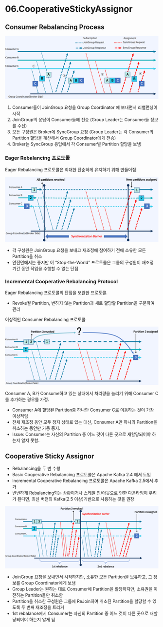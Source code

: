 # 06.CooperativeStickyAssignor

## Consumer Rebalancing Process

![](<../../../.gitbook/assets/image (6).png>)

1. Consumer들이 JoinGroup 요청을 Group Coordinator 에 보내면서 리밸런싱이 시작
2. JoinGroup의 응답이 Consumer들에 전송 (Group Leader는 Consumer들 정보를 수신)
3. 모든 구성원은 Broker에 SyncGroup 요청 (Group Leader는 각 Consumer의 Partition 할당을 계산해서 Group Coordinator에게 전송)
4. Broker는 SyncGroup 응답에서 각 Consumer별 Partition 할당을 보냄

### Eager Rebalancing 프로토콜

Eager Rebalancing 프로토콜은 최대한 단순하게 유지하기 위해 만들어짐

![](<../../../.gitbook/assets/image (34).png>)

* 각 구성원은 JoinGroup 요청을 보내고 재조정에 참여하기 전에 소유한 모든 Partition을 취소
* 안전면에서는 좋지만 이 “Stop-the-World” 프로토콜은 그룹의 구성원이 재조정 기간 동안 작업을 수행할 수 없는 단점

### Incremental Cooperative Rebalancing Protocol

Eager Rebalancing 프로토콜의 단점을 보완한 프로토콜.

* Revoke될 Partition, 변하지 않는 Partition과 새로 할당할 Partition을 구분하여 관리

이상적인 Consumer Rebalancing 프로토콜

![](<../../../.gitbook/assets/image (16).png>)

Consumer A, B가 Consume하고 있는 상태에서 처리량을 늘리기 위해 Consumer C를 추가하는 경우를 가정.

* Consumer A에 할당된 Partition중 하나만 Consumer C로 이동하는 것이 가장 이상적임
* 전체 재조정 동안 모두 정지 상태로 있는 대신, Consumer A만 하나의 Partition을 취소하는 동안만 가동 중지.
* Issue: Consumer는 자신의 Partition 중 어느 것이 다른 곳으로 재할당되어야 하는지 알지 못함.

## Cooperative Sticky Assignor

* Rebalancing을 두 번 수행
* Basic Cooperative Rebalancing 프로토콜은 Apache Kafka 2.4 에서 도입
* Incremental Cooperative Rebalancing 프로토콜은 Apache Kafka 2.5에서 추가
* 빈번하게 Rebalancing되는 상황이거나 스케일 인/아웃으로 인한 다운타임이 우려가 된다면, 최신 버전의 Kafka(2.5 이상)기반으로 사용하는 것을 권장

![](<../../../.gitbook/assets/image (5).png>)

* JoinGroup 요청을 보내면서 시작하지만, 소유한 모든 Partition을 보유하고, 그 정보를 Group Coordinator에게 보냄
* Group Leader는 원하는 대로 Consumer에 Partition을 할당하지만, 소유권을 이전하는 Partition들만 취소함
* Partition을 취소한 구성원은 그룹에 ReJoin하여 취소된 Partition을 할당할 수 있도록 두 번째 재조정을 트리거
* 1st rebalance에서 Consumer는 자신의 Partition 중 어느 것이 다른 곳으로 재할당되어야 하는지 알게 됨
